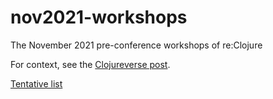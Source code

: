 # nov2021-workshops
The November 2021 pre-conference workshops of re:Clojure

For context, see the [Clojureverse post](https://clojureverse.org/t/re-clojure-2021-pre-conference-workshops/8216).

[Tentative list](./list.md)
